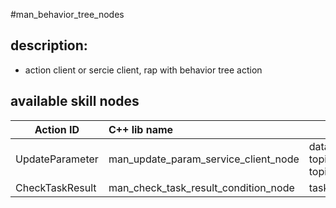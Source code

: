 #man_behavior_tree_nodes
## description:
* action client or sercie client, rap with behavior tree action

## available skill nodes

| Action ID   |      C++ lib name      |  parameters |
|----------|:-------------|------|
| UpdateParameter  | man_update_param_service_client_node |  data_type="double"or"bool", topic="dynmiac param topic" |
| CheckTaskResult  | man_check_task_result_condition_node |  task_name="Help" |